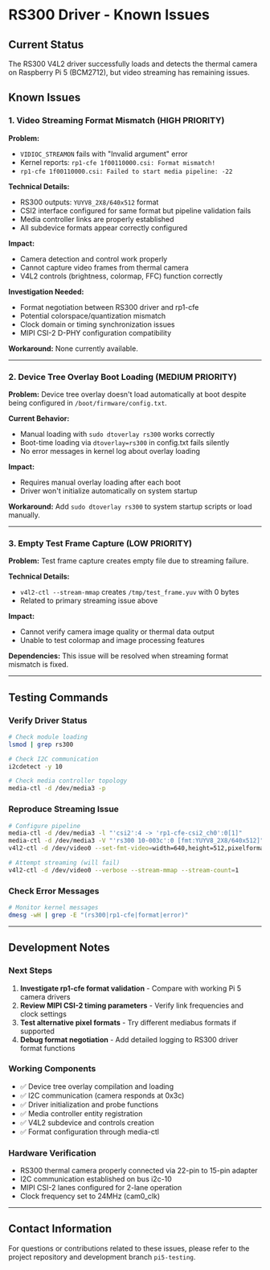 # RS300 Driver - Known Issues

## Current Status
The RS300 V4L2 driver successfully loads and detects the thermal camera on Raspberry Pi 5 (BCM2712), but video streaming has remaining issues.

## Known Issues

### 1. Video Streaming Format Mismatch (HIGH PRIORITY)

**Problem:**
- `VIDIOC_STREAMON` fails with "Invalid argument" error
- Kernel reports: `rp1-cfe 1f00110000.csi: Format mismatch!`
- `rp1-cfe 1f00110000.csi: Failed to start media pipeline: -22`

**Technical Details:**
- RS300 outputs: `YUYV8_2X8/640x512` format
- CSI2 interface configured for same format but pipeline validation fails
- Media controller links are properly established
- All subdevice formats appear correctly configured

**Impact:**
- Camera detection and control work properly
- Cannot capture video frames from thermal camera
- V4L2 controls (brightness, colormap, FFC) function correctly

**Investigation Needed:**
- Format negotiation between RS300 driver and rp1-cfe
- Potential colorspace/quantization mismatch
- Clock domain or timing synchronization issues
- MIPI CSI-2 D-PHY configuration compatibility

**Workaround:**
None currently available.

---

### 2. Device Tree Overlay Boot Loading (MEDIUM PRIORITY)

**Problem:**
Device tree overlay doesn't load automatically at boot despite being configured in `/boot/firmware/config.txt`.

**Current Behavior:**
- Manual loading with `sudo dtoverlay rs300` works correctly
- Boot-time loading via `dtoverlay=rs300` in config.txt fails silently
- No error messages in kernel log about overlay loading

**Impact:**
- Requires manual overlay loading after each boot
- Driver won't initialize automatically on system startup

**Workaround:**
Add `sudo dtoverlay rs300` to system startup scripts or load manually.

---

### 3. Empty Test Frame Capture (LOW PRIORITY)

**Problem:**
Test frame capture creates empty file due to streaming failure.

**Technical Details:**
- `v4l2-ctl --stream-mmap` creates `/tmp/test_frame.yuv` with 0 bytes
- Related to primary streaming issue above

**Impact:**
- Cannot verify camera image quality or thermal data output
- Unable to test colormap and image processing features

**Dependencies:**
This issue will be resolved when streaming format mismatch is fixed.

---

## Testing Commands

### Verify Driver Status
```bash
# Check module loading
lsmod | grep rs300

# Check I2C communication  
i2cdetect -y 10

# Check media controller topology
media-ctl -d /dev/media3 -p
```

### Reproduce Streaming Issue
```bash
# Configure pipeline
media-ctl -d /dev/media3 -l "'csi2':4 -> 'rp1-cfe-csi2_ch0':0[1]"
media-ctl -d /dev/media3 -V "'rs300 10-003c':0 [fmt:YUYV8_2X8/640x512]"
v4l2-ctl -d /dev/video0 --set-fmt-video=width=640,height=512,pixelformat=YUYV

# Attempt streaming (will fail)
v4l2-ctl -d /dev/video0 --verbose --stream-mmap --stream-count=1
```

### Check Error Messages
```bash
# Monitor kernel messages
dmesg -wH | grep -E "(rs300|rp1-cfe|format|error)"
```

---

## Development Notes

### Next Steps
1. **Investigate rp1-cfe format validation** - Compare with working Pi 5 camera drivers
2. **Review MIPI CSI-2 timing parameters** - Verify link frequencies and clock settings  
3. **Test alternative pixel formats** - Try different mediabus formats if supported
4. **Debug format negotiation** - Add detailed logging to RS300 driver format functions

### Working Components
- ✅ Device tree overlay compilation and loading
- ✅ I2C communication (camera responds at 0x3c)
- ✅ Driver initialization and probe functions
- ✅ Media controller entity registration
- ✅ V4L2 subdevice and controls creation
- ✅ Format configuration through media-ctl

### Hardware Verification
- RS300 thermal camera properly connected via 22-pin to 15-pin adapter
- I2C communication established on bus i2c-10
- MIPI CSI-2 lanes configured for 2-lane operation
- Clock frequency set to 24MHz (cam0_clk)

---

## Contact Information
For questions or contributions related to these issues, please refer to the project repository and development branch `pi5-testing`.